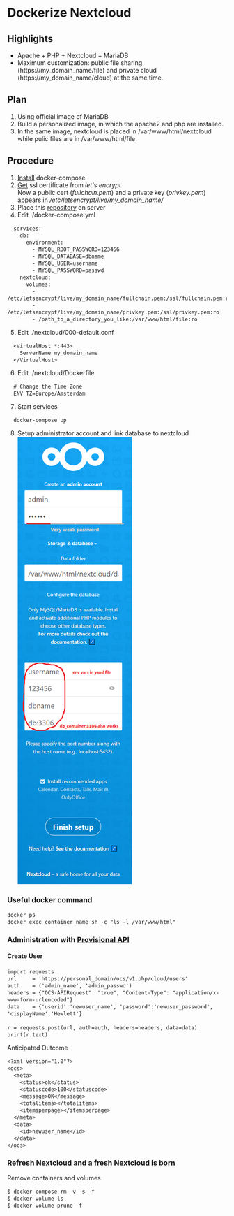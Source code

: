 # Dockerize Nextcloud
## Highlights
* Apache + PHP + Nextcloud + MariaDB
* Maximum customization: public file sharing (https://my_domain_name/file) and private cloud (https://my_domain_name/cloud) at the same time.
## Plan
1. Using official image of MariaDB
2. Build a personalized image, in which the apache2 and php are installed. 
3. In the same image, nextcloud is placed in /var/www/html/nextcloud while pulic files are in /var/www/html/file
## Procedure
1. [Install](https://github.com/xg590/tutorials/blob/master/docker/setup.md) docker-compose
2. [Get](https://github.com/xg590/tutorials/blob/master/LetsEncrypt.md) ssl certificate from <i>let's encrypt</i><br>
Now a public cert (<i>fullchain.pem</i>) and a private key (<i>privkey.pem</i>) appears in <i>/etc/letsencrypt/live/my_domain_name/</i>
3. Place this [repository](https://github.com/xg590/nextcloud/archive/master.zip) on server
4. Edit ./docker-compose.yml 
```
  services:
    db:
      environment:
        - MYSQL_ROOT_PASSWORD=123456
        - MYSQL_DATABASE=dbname
        - MYSQL_USER=username
        - MYSQL_PASSWORD=passwd 
    nextcloud:
      volumes:
        - /etc/letsencrypt/live/my_domain_name/fullchain.pem:/ssl/fullchain.pem:ro
        - /etc/letsencrypt/live/my_domain_name/privkey.pem:/ssl/privkey.pem:ro  
        - /path_to_a_directory_you_like:/var/www/html/file:ro 
```
5. Edit ./nextcloud/000-default.conf
```
  <VirtualHost *:443>
  	ServerName my_domain_name
  </VirtualHost>
```
6. Edit ./nextcloud/Dockerfile
```
  # Change the Time Zone 
  ENV TZ=Europe/Amsterdam 
``` 
7. Start services
```
  docker-compose up
```
8. Setup administrator account and link database to nextcloud<br>
![alt text](https://raw.githubusercontent.com/xg590/nextcloud/master/nextcloud_admin.png "real rover")
### Useful docker command
```
docker ps
docker exec container_name sh -c "ls -l /var/www/html"
```
### Administration with [Provisional API](https://docs.nextcloud.com/server/stable/admin_manual/configuration_user/user_provisioning_api.html)
#### Create User
```
import requests
url     = 'https://personal_domain/ocs/v1.php/cloud/users'
auth    = ('admin_name', 'admin_passwd')
headers = {"OCS-APIRequest": "true", "Content-Type": "application/x-www-form-urlencoded"}
data    = {'userid':'newuser_name', 'password':'newuser_password', 'displayName':'Hewlett'}

r = requests.post(url, auth=auth, headers=headers, data=data)
print(r.text)
```
Anticipated Outcome
```
<?xml version="1.0"?>
<ocs>
  <meta>
    <status>ok</status>
    <statuscode>100</statuscode>
    <message>OK</message>
    <totalitems></totalitems>
    <itemsperpage></itemsperpage>
  </meta>
  <data>
    <id>newuser_name</id>
  </data>
</ocs>
```
### Refresh Nextcloud and a fresh Nextcloud is born
Remove containers and volumes
```
$ docker-compose rm -v -s -f
$ docker volume ls
$ docker volume prune -f
```
